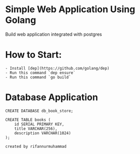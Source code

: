# Simple Web Application Using Golang
Build web application integrated with postgres


# How to Start:
    - Install [dep](https://github.com/golang/dep)
    - Run this command `dep ensure`
    - Run this command `go build` 
    

# Database Application
    CREATE DATABASE db_book_store;

    CREATE TABLE books (
        id SERIAL PRIMARY KEY,
        title VARCHAR(256),
        description VARCHAR(1024)
    );
    
`created by rifannurmuhammad`
